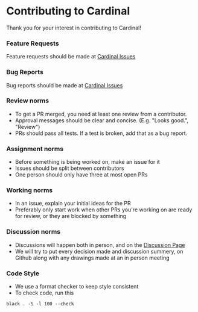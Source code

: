 # Contributing to Cardinal

Thank you for your interest in contributing to Cardinal!

### Feature Requests
Feature requests should be made at [Cardinal Issues](https://github.com/JakeRoggenbuck/Cardinal/issues)

### Bug Reports
Bug reports should be made at [Cardinal Issues](https://github.com/JakeRoggenbuck/Cardinal/issues)

### Review norms
- To get a PR merged, you need at least one review from a contributor.
- Approval messages should be clear and concise. (E.g. "Looks good.", "Review")
- PRs should pass all tests. If a test is broken, add that as a bug report.

### Assignment norms
- Before something is being worked on, make an issue for it
- Issues should be split between contributors
- One person should only have three at most open PRs

### Working norms
- In an issue, explain your initial ideas for the PR
- Preferably only start work when other PRs you're working on are ready for review, or they are blocked by something

### Discussion norms
- Discussions will happen both in person, and on the [Discussion Page](https://github.com/JakeRoggenbuck/Cardinal/discussions)
- We will try to put every decision made and discussion summery, on Github along with any drawings made at an in person meeting

### Code Style
- We use a format checker to keep style consistent
- To check code, run this
```
black . -S -l 100 --check
```

